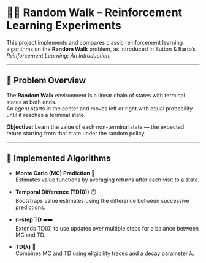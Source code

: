 # 🚶‍♂️ Random Walk – Reinforcement Learning Experiments

This project implements and compares classic reinforcement learning algorithms on the **Random Walk** problem, as introduced in Sutton & Barto’s *Reinforcement Learning: An Introduction*.

---

## 📌 Problem Overview

The **Random Walk** environment is a linear chain of states with terminal states at both ends.  
An agent starts in the center and moves left or right with equal probability until it reaches a terminal state.

**Objective:** Learn the value of each non-terminal state — the expected return starting from that state under the random policy.

---

## 🧠 Implemented Algorithms

- **Monte Carlo (MC) Prediction** 🎲  
  Estimates value functions by averaging returns after each visit to a state.

- **Temporal Difference (TD(0))** ⏱️  
  Bootstraps value estimates using the difference between successive predictions.

- **n-step TD** ➡️➡️  
  Extends TD(0) to use updates over multiple steps for a balance between MC and TD.

- **TD(λ)** 🧮  
  Combines MC and TD using eligibility traces and a decay parameter λ.
